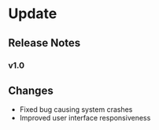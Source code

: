 # Update
## Release Notes
### v1.0

## Changes
- Fixed bug causing system crashes
- Improved user interface responsiveness